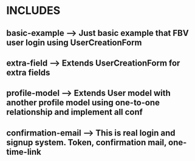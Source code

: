 # INCLUDES

## basic-example --> Just basic example that FBV user login using UserCreationForm

## extra-field --> Extends UserCreationForm for extra fields

## profile-model --> Extends User model with another profile model using one-to-one relationship and implement all conf

## confirmation-email --> This is real login and signup system. Token, confirmation mail, one-time-link